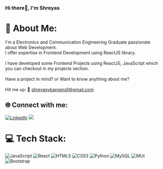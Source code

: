 ### Hi there👋, I'm Shreyas 

# 💫 About Me:
I'm a Electronics and Communication Engineering Graduate passionate about Web Development.<br> I offer expertise in Frontend Development using ReactJS library.<br><br>I have developed some Frontend Projects using ReactJS, JavaScript which you can checkout in my projects section.<br><br>Have a project in mind? or Want to know anything about me?<br><br>Hit me up: 📧 shreyasybangera1@gmail.com


## 🌐 Connect with me:
[![LinkedIn](https://img.shields.io/badge/LinkedIn-%230077B5.svg?logo=linkedin&logoColor=white)](https://linkedin.com/in/https://www.linkedin.com/in/shreyas-y-bangera)
<a href="mailto:maanilv8@gmail.com"><img src="https://img.shields.io/badge/-shreyasybangera1@gmail.com-D14836?style=flat&logo=Gmail&logoColor=white"/></a>

# 💻 Tech Stack:
![JavaScript](https://img.shields.io/badge/javascript-%23323330.svg?style=plastic&logo=javascript&logoColor=%23F7DF1E) ![React](https://img.shields.io/badge/react-%2320232a.svg?style=plastic&logo=react&logoColor=%2361DAFB) ![HTML5](https://img.shields.io/badge/html5-%23E34F26.svg?style=plastic&logo=html5&logoColor=white) ![CSS3](https://img.shields.io/badge/css3-%231572B6.svg?style=plastic&logo=css3&logoColor=white) ![Python](https://img.shields.io/badge/python-3670A0?style=plastic&logo=python&logoColor=ffdd54) ![MySQL](https://img.shields.io/badge/mysql-%2300f.svg?style=plastic&logo=mysql&logoColor=white) ![MUI](https://img.shields.io/badge/MUI-%230081CB.svg?style=plastic&logo=material-ui&logoColor=white) ![Bootstrap](https://img.shields.io/badge/bootstrap-%23563D7C.svg?style=plastic&logo=bootstrap&logoColor=white)



